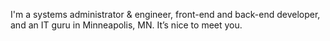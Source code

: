 I'm a systems administrator & engineer, front-end and back-end
developer, and an IT guru in Minneapolis, MN. It’s nice to meet you.
